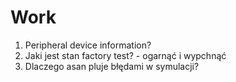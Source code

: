 # Work 
1. Peripheral device information? 
2. Jaki jest stan factory test? - ogarnąć i wypchnąć 
3. Dlaczego asan pluje błędami w symulacji? 